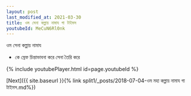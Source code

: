 ```yaml
---
layout: post
last_modified_at: 2021-03-30
title: ওম সেনা কল্পায় নামায গা টাইমস
youtubeId: MeCuN6Rl0nk
---
```

 
 
 ওম সেনা কল্পায় নামায  
 
 -  কে স্রেফ চিন্তাভাবনা করে সেনা তৈরি করে 
 
  
 
  
 
 
 
 
 
 


{% include youtubePlayer.html id=page.youtubeId %}
 
[Next]({{ site.baseurl }}{% link  split1/_posts/2018-07-04-ওম মহা কল্পায় নামায গা টাইমস.md%})
 
